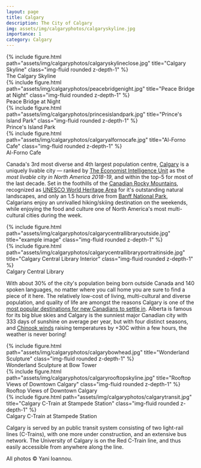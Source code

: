 ```yaml
---
layout: page
title: Calgary
description: The City of Calgary
img: assets/img/calgaryphotos/calgaryskyline.jpg
importance: 1
category: Calgary
---
```

<div class="row">
    <div class="col-sm mt-3 mt-md-0">
        {% include figure.html path="assets/img/calgaryphotos/calgaryskylineclose.jpg" title="Calgary Skyline" class="img-fluid rounded z-depth-1" %}
    </div>
</div>
<div class="caption">
    The Calgary Skyline
</div>

<div class="row">
    <div class="col-sm mt-3 mt-md-0">
        {% include figure.html path="assets/img/calgaryphotos/peacebridgenight.jpg" title="Peace Bridge at Night" class="img-fluid rounded z-depth-1" %}
        <div class="caption">
            Peace Bridge at Night
        </div>
    </div>
    <div class="col-sm mt-3 mt-md-0">
        {% include figure.html path="assets/img/calgaryphotos/princesislandpark.jpg" title="Prince's Island Park" class="img-fluid rounded z-depth-1" %}
        <div class="caption">
            Prince's Island Park
        </div>
    </div>
    <div class="col-sm mt-3 mt-md-0">
        {% include figure.html path="assets/img/calgaryphotos/calgaryalfornocafe.jpg" title="Al-Forno Cafe" class="img-fluid rounded z-depth-1" %}
        <div class="caption">
            Al-Forno Cafe
        </div>
    </div>
</div>

Canada's 3rd most diverse and 4th largest population centre, [Calgary](https://www.lifeincalgary.ca) is a uniquely livable city &mdash; ranked by [The Economist Intelligence Unit](http://www.eiu.com/topic/liveability) as the *most livable city in North America 2018-19*, and within the top-5 for most of the last decade. Set in the foothills of the [Canadian Rocky Mountains](https://en.wikipedia.org/wiki/Canadian_Rockies), recognized as [UNESCO World Heritage Area](https://whc.unesco.org/en/list/304/) for it's outstanding natural landscapes, and only an 1.5 hours drive from [Banff National Park](https://www.pc.gc.ca/en/pn-np/ab/banff), Calgarians enjoy an unrivalled hiking/skiing destination on the weekends, while enjoying the food and culture one of North America's most multi-cultural cities during the week.

<div class="row justify-content-sm-center">
    <div class="col-sm-8 mt-3 mt-md-0">
        {% include figure.html path="assets/img/calgaryphotos/calgarycentrallibraryoutside.jpg" title="example image" class="img-fluid rounded z-depth-1" %}
    </div>
    <div class="col-sm-4 mt-3 mt-md-0">
        {% include figure.html path="assets/img/calgaryphotos/calgarycentrallibraryportraitinside.jpg" title="Calgary Central Library Interior" class="img-fluid rounded z-depth-1" %}
    </div>
</div>
<div class="caption">
Calgary Central Library
</div>

With about 30% of the city's population being born outside Canada and 140 spoken languages, no matter where you call home you are sure to find a piece of it here. The relatively low-cost of living, multi-cultural and diverse population, and quality of life are amongst the reasons Calgary is one of the [most popular destinations for new Canadians to settle in](https://canadianvisa.org/blog/cities-and-places/top-10-most-multicultural-cities-to-settle-in-canada). Alberta is famous for its big blue skies and Calgary is the sunniest major Canadian city with 333 days of sunshine on average per year, but with four distinct seasons, and [Chinook winds](https://en.wikipedia.org/wiki/Chinook_wind) raising temperatures by +30C within a few hours, the weather is never boring!

<div class="row">
    <div class="col-sm mt-3 mt-md-0">
        {% include figure.html path="assets/img/calgaryphotos/calgarybowhead.jpg" title="Wonderland Sculpture" class="img-fluid rounded z-depth-1" %}
        <div class="caption">
            Wonderland Sculpture at Bow Tower
        </div>
    </div>
    <div class="col-sm mt-3 mt-md-0">
        {% include figure.html path="assets/img/calgaryphotos/calgaryrooftopskyline.jpg" title="Rooftop Views of Downtown Calgary" class="img-fluid rounded z-depth-1" %}
        <div class="caption">
            Rooftop Views of Downtown Calgary
        </div>
    </div>
    <div class="col-sm mt-3 mt-md-0">
        {% include figure.html path="assets/img/calgaryphotos/calgarytransit.jpg" title="Calgary C-Train at Stampede Station" class="img-fluid rounded z-depth-1" %}
        <div class="caption">
            Calgary C-Train at Stampede Station
        </div>
    </div>
</div>

Calgary is served by an public transit system consisting of two light-rail lines (C-Trains), with one more under construction, and an extensive bus network. The University of Calgary is on the Red C-Train line, and thus easily accessible from anywhere along the line.

All photos &copy; Yani Ioannou.